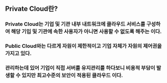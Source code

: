 ## Private Cloud란?
### Private Cloud는 기업 및 기관 내부 내트워크에 클라우드 서비스를 구성하여 해당 기입 및 기관에 속한 사용자가 아니면 사용할 수 없도록 해주는 이다.
### Public Cloud와는 다르게 자원이 제한적이고 기업 자체가 자원의 제어권을 가지고 있다.
### 관리하는데 있어 기업이 직접 서버를 유지관리를 하다보니 비용적 부담이 발생할 수 있지만 최고수준의 보안이 적용된 클라우드 이다.
